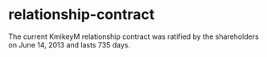 relationship-contract
=====================
The current KmikeyM relationship contract was ratified by the shareholders on June 14, 2013 and lasts 735 days.
